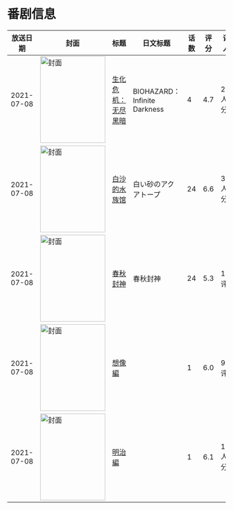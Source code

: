 # 番剧信息

|放送日期|封面|标题|日文标题|话数|评分|评分人数|
|---|---|---|---|---|---|---|
|2021-07-08|<img src="//lain.bgm.tv/pic/cover/c/07/f8/315898_4g7y4.jpg" alt="封面" style="width:150px;height:200px;object-fit:cover;">|[生化危机：无尽黑暗](https://bangumi.tv/subject/315898)|BIOHAZARD：Infinite Darkness|4|4.7|290人评分|
|2021-07-08|<img src="//lain.bgm.tv/pic/cover/c/d4/a3/325281_Ct1pR.jpg" alt="封面" style="width:150px;height:200px;object-fit:cover;">|[白沙的水族馆](https://bangumi.tv/subject/325281)|白い砂のアクアトープ|24|6.6|3108人评分|
|2021-07-08|<img src="//lain.bgm.tv/pic/cover/c/58/05/340018_PIpJn.jpg" alt="封面" style="width:150px;height:200px;object-fit:cover;">|[春秋封神](https://bangumi.tv/subject/340018)|春秋封神|24|5.3|15人评分|
|2021-07-08|<img src="//lain.bgm.tv/pic/cover/c/99/62/341273_6VJoc.jpg" alt="封面" style="width:150px;height:200px;object-fit:cover;">|[想像編](https://bangumi.tv/subject/341273)||1|6.0|92人评分|
|2021-07-08|<img src="//lain.bgm.tv/pic/cover/c/4f/1d/341274_6oaA9.jpg" alt="封面" style="width:150px;height:200px;object-fit:cover;">|[明治編](https://bangumi.tv/subject/341274)||1|6.1|121人评分|

